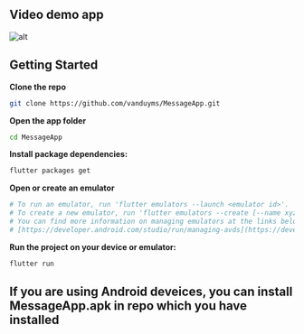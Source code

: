 ## Video demo app
![alt](https://drive.google.com/file/d/1_cIQenbJXz_mOUEs5QbEHhjG_T_yOHB1/view?usp=drivesdk)


## Getting Started

**Clone the repo**

```bash
git clone https://github.com/vanduyms/MessageApp.git
```

**Open the app folder** 

```bash
cd MessageApp
```

**Install package dependencies:**

```bash
flutter packages get 
```

**Open or create an emulator**

```bash
# To run an emulator, run 'flutter emulators --launch <emulator id>'.
# To create a new emulator, run 'flutter emulators --create [--name xyz]'.
# You can find more information on managing emulators at the links below:
# [https://developer.android.com/studio/run/managing-avds](https://developer.android.com/studio/run/managing-avds)[https://developer.android.com/studio/command-line/avdmanager](https://developer.android.com/studio/command-line/avdmanager)
```

**Run the project on your device or emulator:**

```bash
flutter run 
```
##
## If you are using Android deveices, you can install MessageApp.apk in repo which you have installed
